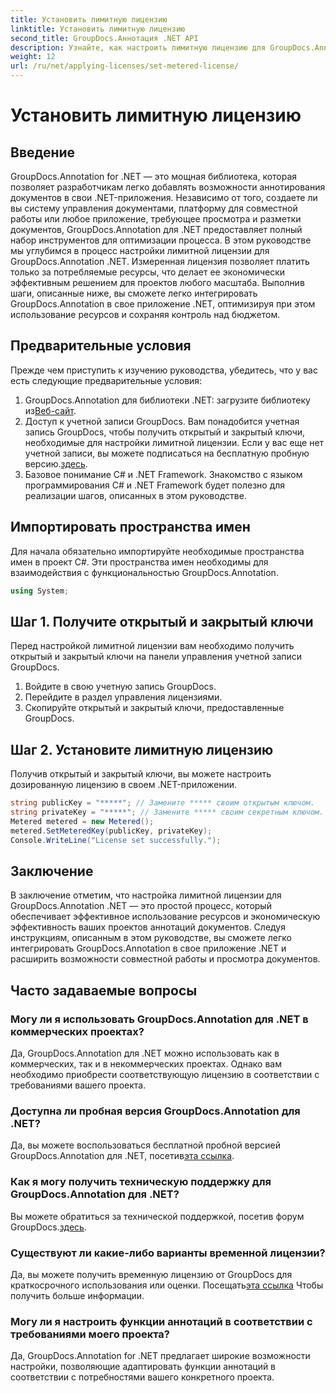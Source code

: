 ```yaml
---
title: Установить лимитную лицензию
linktitle: Установить лимитную лицензию
second_title: GroupDocs.Аннотация .NET API
description: Узнайте, как настроить лимитную лицензию для GroupDocs.Annotation .NET для использования ресурсов и возможности документирования аннотаций в ваших приложениях .NET.
weight: 12
url: /ru/net/applying-licenses/set-metered-license/
---
```


# Установить лимитную лицензию

## Введение
GroupDocs.Annotation for .NET — это мощная библиотека, которая позволяет разработчикам легко добавлять возможности аннотирования документов в свои .NET-приложения. Независимо от того, создаете ли вы систему управления документами, платформу для совместной работы или любое приложение, требующее просмотра и разметки документов, GroupDocs.Annotation для .NET предоставляет полный набор инструментов для оптимизации процесса.
В этом руководстве мы углубимся в процесс настройки лимитной лицензии для GroupDocs.Annotation .NET. Измеренная лицензия позволяет платить только за потребляемые ресурсы, что делает ее экономически эффективным решением для проектов любого масштаба. Выполнив шаги, описанные ниже, вы сможете легко интегрировать GroupDocs.Annotation в свое приложение .NET, оптимизируя при этом использование ресурсов и сохраняя контроль над бюджетом.
## Предварительные условия
Прежде чем приступить к изучению руководства, убедитесь, что у вас есть следующие предварительные условия:
1.  GroupDocs.Annotation для библиотеки .NET: загрузите библиотеку из[Веб-сайт](https://releases.groupdocs.com/annotation/net/).
2. Доступ к учетной записи GroupDocs. Вам понадобится учетная запись GroupDocs, чтобы получить открытый и закрытый ключи, необходимые для настройки лимитной лицензии. Если у вас еще нет учетной записи, вы можете подписаться на бесплатную пробную версию.[здесь](https://releases.groupdocs.com/).
3. Базовое понимание C# и .NET Framework. Знакомство с языком программирования C# и .NET Framework будет полезно для реализации шагов, описанных в этом руководстве.

## Импортировать пространства имен
Для начала обязательно импортируйте необходимые пространства имен в проект C#. Эти пространства имен необходимы для взаимодействия с функциональностью GroupDocs.Annotation.
```csharp
using System;
```
## Шаг 1. Получите открытый и закрытый ключи
Перед настройкой лимитной лицензии вам необходимо получить открытый и закрытый ключи на панели управления учетной записи GroupDocs.
1. Войдите в свою учетную запись GroupDocs.
2. Перейдите в раздел управления лицензиями.
3. Скопируйте открытый и закрытый ключи, предоставленные GroupDocs.
## Шаг 2. Установите лимитную лицензию
Получив открытый и закрытый ключи, вы можете настроить дозированную лицензию в своем .NET-приложении.
```csharp
string publicKey = "*****"; // Замените ***** своим открытым ключом.
string privateKey = "*****"; // Замените ***** своим секретным ключом.
Metered metered = new Metered();
metered.SetMeteredKey(publicKey, privateKey);
Console.WriteLine("License set successfully.");
```

## Заключение
В заключение отметим, что настройка лимитной лицензии для GroupDocs.Annotation .NET — это простой процесс, который обеспечивает эффективное использование ресурсов и экономическую эффективность ваших проектов аннотаций документов. Следуя инструкциям, описанным в этом руководстве, вы сможете легко интегрировать GroupDocs.Annotation в свое приложение .NET и расширить возможности совместной работы и просмотра документов.
## Часто задаваемые вопросы
### Могу ли я использовать GroupDocs.Annotation для .NET в коммерческих проектах?
Да, GroupDocs.Annotation для .NET можно использовать как в коммерческих, так и в некоммерческих проектах. Однако вам необходимо приобрести соответствующую лицензию в соответствии с требованиями вашего проекта.
### Доступна ли пробная версия GroupDocs.Annotation для .NET?
 Да, вы можете воспользоваться бесплатной пробной версией GroupDocs.Annotation для .NET, посетив[эта ссылка](https://releases.groupdocs.com/).
### Как я могу получить техническую поддержку для GroupDocs.Annotation для .NET?
 Вы можете обратиться за технической поддержкой, посетив форум GroupDocs.[здесь](https://forum.groupdocs.com/c/annotation/10).
### Существуют ли какие-либо варианты временной лицензии?
 Да, вы можете получить временную лицензию от GroupDocs для краткосрочного использования или оценки. Посещать[эта ссылка](https://purchase.groupdocs.com/temporary-license/) Чтобы получить больше информации.
### Могу ли я настроить функции аннотаций в соответствии с требованиями моего проекта?
Да, GroupDocs.Annotation for .NET предлагает широкие возможности настройки, позволяющие адаптировать функции аннотаций в соответствии с потребностями вашего конкретного проекта.